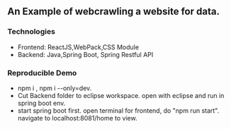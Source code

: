 ## An Example of webcrawling a website for data.

### Technologies

 - Frontend: ReactJS,WebPack,CSS Module
 - Backend: Java,Spring Boot, Spring Restful API
 
 
### Reproducible Demo
 
 - npm i , npm i --only=dev. 
 - Cut Backend folder to eclipse workspace. open with eclipse and run in spring boot env.
 - start spring boot first. open terminal for frontend, do "npm run start". navigate to localhost:8081/home to view.
